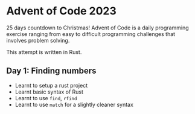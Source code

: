 # Advent of Code 2023

25 days countdown to Christmas! Advent of Code is a daily programming exercise ranging from easy to difficult programming challenges that involves problem solving.

This attempt is written in Rust.

## Day 1: Finding numbers
- Learnt to setup a rust project
- Learnt basic syntax of Rust
- Learnt to use `find`, `rfind`
- Learnt to use `match` for a slightly cleaner syntax
